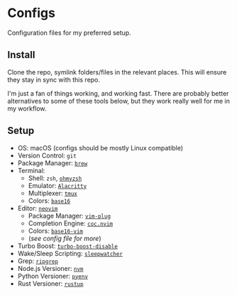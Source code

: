 # Configs

Configuration files for my preferred setup.

## Install

Clone the repo, symlink folders/files in the relevant places.
This will ensure they stay in sync with this repo.

I'm just a fan of things working, and working fast.
There are probably better alternatives to some of these tools below, but they work really well for me in my workflow.

## Setup

- OS: macOS (configs should be mostly Linux compatible)
- Version Control: `git`
- Package Manager: [`brew`](https://brew.sh)
- Terminal:
    - Shell: `zsh`, [`ohmyzsh`](https://github.com/ohmyzsh/ohmyzsh)
    - Emulator: [`Alacritty`](https://github.com/alacritty/alacritty)
    - Multiplexer: [`tmux`](https://github.com/tmux/tmux/wiki)
    - Colors: [`base16`](https://github.com/chriskempson/base16)
- Editor: [`neovim`](https://neovim.io)
    - Package Manager: [`vim-plug`](https://github.com/junegunn/vim-plug)
    - Completion Engine: [`coc.nvim`](https://github.com/neoclide/coc.nvim)
    - Colors: [`base16-vim`](https://github.com/chriskempson/base16-vim)
    - (*see config file for more*) 
- Turbo Boost: [`turbo-boost-disable`](https://github.com/bradleymackey/turbo-boost-disable)
- Wake/Sleep Scripting: [`sleepwatcher`](https://formulae.brew.sh/formula/sleepwatcher)
- Grep: [`ripgrep`](https://github.com/BurntSushi/ripgrep)
- Node.js Versioner: [`nvm`](https://github.com/nvm-sh/nvm)
- Python Versioner: [`pyenv`](https://github.com/pyenv/pyenv)
- Rust Versioner: [`rustup`](https://rustup.rs)
